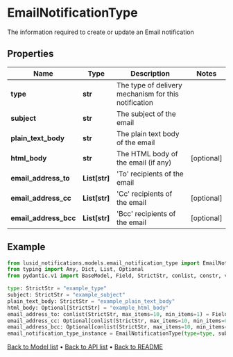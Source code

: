 # EmailNotificationType

The information required to create or update an Email notification
## Properties
Name | Type | Description | Notes
------------ | ------------- | ------------- | -------------
**type** | **str** | The type of delivery mechanism for this notification | 
**subject** | **str** | The subject of the email | 
**plain_text_body** | **str** | The plain text body of the email | 
**html_body** | **str** | The HTML body of the email (if any) | [optional] 
**email_address_to** | **List[str]** | &#39;To&#39; recipients of the email | 
**email_address_cc** | **List[str]** | &#39;Cc&#39; recipients of the email | [optional] 
**email_address_bcc** | **List[str]** | &#39;Bcc&#39; recipients of the email | [optional] 
## Example

```python
from lusid_notifications.models.email_notification_type import EmailNotificationType
from typing import Any, Dict, List, Optional
from pydantic.v1 import BaseModel, Field, StrictStr, conlist, constr, validator

type: StrictStr = "example_type"
subject: StrictStr = "example_subject"
plain_text_body: StrictStr = "example_plain_text_body"
html_body: Optional[StrictStr] = "example_html_body"
email_address_to: conlist(StrictStr, max_items=10, min_items=1) = Field(..., alias="emailAddressTo", description="'To' recipients of the email")
email_address_cc: Optional[conlist(StrictStr, max_items=10, min_items=0)] = Field(None, alias="emailAddressCc", description="'Cc' recipients of the email")
email_address_bcc: Optional[conlist(StrictStr, max_items=10, min_items=0)] = Field(None, alias="emailAddressBcc", description="'Bcc' recipients of the email")
email_notification_type_instance = EmailNotificationType(type=type, subject=subject, plain_text_body=plain_text_body, html_body=html_body, email_address_to=email_address_to, email_address_cc=email_address_cc, email_address_bcc=email_address_bcc)

```

[Back to Model list](../README.md#documentation-for-models) &#8226; [Back to API list](../README.md#documentation-for-api-endpoints) &#8226; [Back to README](../README.md)


